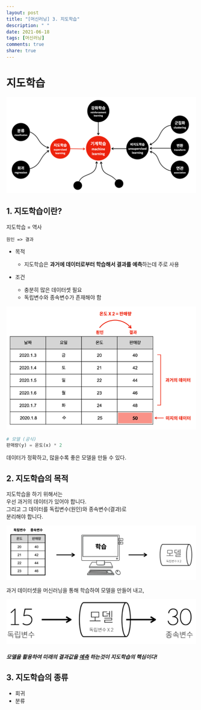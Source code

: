 ```yaml
---
layout: post
title: "[머신러닝] 3. 지도학습"
description: " "
date: 2021-06-18
tags: [머신러닝]
comments: true
share: true
---
```


# 지도학습

![image-20200825002916530](images/image-20200825002916530.png)





## 1. 지도학습이란?

지도학습 = 역사

`원인 => 결과`



- 목적
  - 지도학습은 **과거에 데이터로부터 학습해서 결과를 예측**하는데 주로 사용



- 조건
  - 충분히 많은 데이터셋 필요
  - 독립변수와 종속변수가 존재해야 함



![image-20200825002943205](images/image-20200825002943205.png)

```python
# 모델 (공식)
판매량(y) = 온도(x) * 2
```

데이터가 정확하고, 많을수록 좋은 모델을 만들 수 있다.





## 2. 지도학습의 목적

지도학습을 하기 위해서는<br>
우선 과거의 데이터가 있어야 합니다.<br>
그리고 그 데이터를 독립변수(원인)와 종속변수(결과)로<br>
분리해야 합니다.

![image-20200825003155026](images/image-20200825003155026.png)



과거 데이터셋을 머신러닝을 통해 학습하여 모델을 만들어 내고,

![image-20200825003225937](images/image-20200825003225937.png)

##### 모델을 활용하여 미래의 결과값을 <u>예측</u> 하는것이 지도학습의 핵심이다!





## 3. 지도학습의 종류

- 회귀
- 분류



